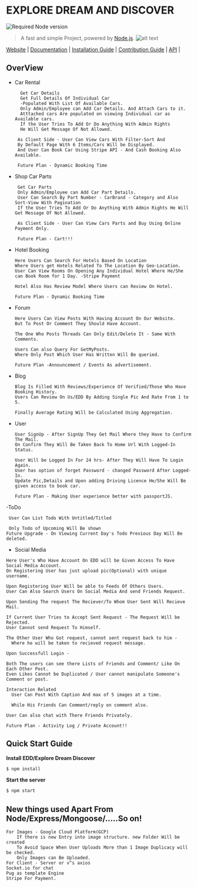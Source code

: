 # EXPLORE DREAM AND DISCOVER

![Required Node version](https://img.shields.io/node/v/hexo)

> A fast and simple Project, powered by [Node.js](https://nodejs.org).
> ![alt text](https://www.dataintensity.com/assets/images/partners/logos/mongodb.png)

[Website](https://) |
[Documentation](https://) |
[Installation Guide](https:) |
[Contribution Guide](https:) |
[API](https://) |

## OverView

- Car Rental
  ```
    Get Car Details
    Get Full Details Of Individual Car
    -Populated With List Of Available Cars.
    Only Admin/Employee can Add Car Details. And Attach Cars to it.
    Atttached cars Are populated on viewing Individual car as Available cars.
    If the User Tries To Add Or Do Anything With Admin Rights 
    He Will Get Message Of Not Allowed.
    
   As Client Side - User Can View Cars With Filter-Sort And 
   By Default Page With 6 Items/Cars Will be Displayed.
   And User Can Book Car Using Stripe API - And Cash Booking Also Available.
   
   Future Plan - Dynamic Booking Time
  ```
- Shop Car Parts
  ```
   Get Car Parts 
   Only Admin/Employee can Add Car Part Details.
   User Can Search By Part Number - CarBrand - Category and Also Sort-View With Pagination
   If the User Tries To Add Or Do Anything With Admin Rights He Will Get Message Of Not Allowed.
    
   As Client Side - User Can View Cars Parts and Buy Using Online Payment Only.
   
   Future Plan - Cart!!!
  ```
- Hotel Booking
  ```
  Here Users Can Search For Hotels Based On Location 
  Where Users get Hotels Related To The Location By Geo-Location.
  User Can View Rooms On Opening Any Individual Hotel Where He/She can Book Room for 1 Day. -Stripe Payment
  
  Hotel Also Has Review Model Where Users can Review On Hotel.
  
  Future Plan - Dynamic Booking Time
  ```
- Forum
  ```
  Here Users Can View Posts With Having Account On Our Website.
  But To Post Or Comment They Should Have Account.
  
  The One Who Posts Threads Can Only Edit/Delete It - Same With Comments.
  
  Users Can also Query For GetMyPosts. 
  Where Only Post Which User Has Written Will Be queried.
  
  Future Plan -Announcement / Events As advertisement.
  ```
- Blog
  ```
  Blog Is Filled With Reviews/Experience Of Verified/Those Who Have Booking History.
  Users Can Review On Us/EDD By Adding Single Pic And Rate From 1 to 5.
  
  Finally Average Rating Will be Calculated Using Aggregation.
  ```
- User
  ```
  User SignUp - After SignUp They Get Mail Where they Have to Confirm The Mail.
  On Confirm They Will Be Taken Back To Home Url With Logged-In Status.
  
  User Will be Logged In For 24 hrs- After They Will Have To Login Again.
  User has option of forget Password - changed Password After Logged-In.
  Update Pic,Details and Upon adding Driving Licence He/She Will Be given access to book car.
  
  Future Plan - Making User experience better with passportJS.
  ```
 -ToDo
 ```
  User Can List Todo With Untitled/Titled
  
  Only Todo of Upcoming Will Be shown
 Future Upgrade - On Viewing Current Day's Todo Previous Day Will Be deleted.
 ```
 - Social Media
  ```
  Here User's Who Have Account On EDD will be Given Access To Have Social Media Account.
  On Registering User has just upload pic(Optional) with unique username.
  
  Upon Registering User Will be able to Feeds Of Others Users.
  User Can Also Search Users On Social Media And send Friends Request.
  
  Upon Sending The request The Reciever/To Whom User Sent Will Recieve Mail.
  
  If Current User Tries to Accept Sent Request - The Request Will be Rejected.
  User Cannot send Request To Himself.
  
  The Other User Who Got request, cannot sent request back to him - 
    Where he will be taken to recieved request message.
  
  Upon Successfull Login - 
  ```
  ```
  Both The users can see there Lists of Friends and Comment/ Like On Each Other Post.  
  Even Likes Cannot be Duplicated / User cannot manipulate Someone's Comment or post.
  
  Interaction Related
    User Can Post With Caption And max of 5 images at a time.
    
    While His Friends Can Comment/reply on comment also.
    
  User Can also chat with There Friends Privately.    
  
  Future Plan - Activity Log / Private Account!!
  ```

## Quick Start Guide

**Install EDD/Explore Dream Discover**

```bash
$ npm install
```

**Start the server**

```bash
$ npm start
```

## New things used Apart From Node/Express/Mongoose/.....So on!

```
For Images - Google Cloud Platform(GCP)
    If there is new Entry into image structure. new Folder Will be created
    To Avoid Space When User Uploads More than 1 Image Duplicacy will be checked.
    Only Images can Be Uploaded.
For Client - Server or v^s axios
Socket.io for chat
Pug as template Engine
Stripe For Payment.
```
